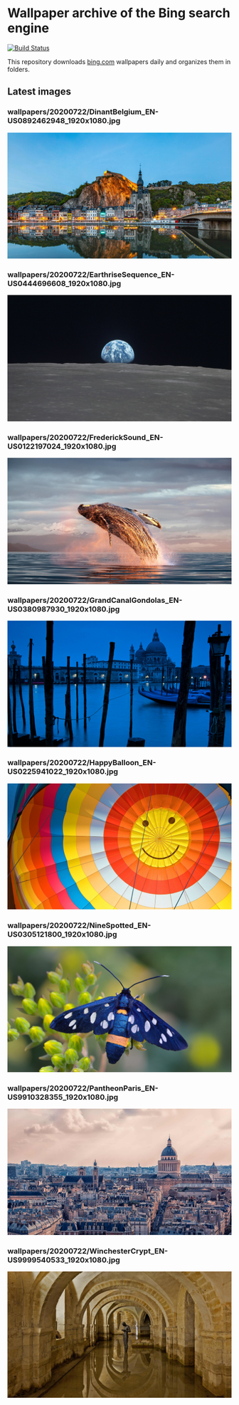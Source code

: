 # Wallpaper archive of the Bing search engine

[![Build Status](https://travis-ci.org/kijart/bing-daily-images-dl.svg?branch=wallpapers)](https://travis-ci.org/kijart/bing-daily-images-dl)

This repository downloads [bing.com](https://www.bing.com) wallpapers daily and organizes them in folders.

## Latest images

<!-- Wallpapers -->

### wallpapers/20200722/DinantBelgium_EN-US0892462948_1920x1080.jpg

![wallpapers/20200722/DinantBelgium_EN-US0892462948_1920x1080.jpg](wallpapers/20200722/DinantBelgium_EN-US0892462948_1920x1080.jpg)

### wallpapers/20200722/EarthriseSequence_EN-US0444696608_1920x1080.jpg

![wallpapers/20200722/EarthriseSequence_EN-US0444696608_1920x1080.jpg](wallpapers/20200722/EarthriseSequence_EN-US0444696608_1920x1080.jpg)

### wallpapers/20200722/FrederickSound_EN-US0122197024_1920x1080.jpg

![wallpapers/20200722/FrederickSound_EN-US0122197024_1920x1080.jpg](wallpapers/20200722/FrederickSound_EN-US0122197024_1920x1080.jpg)

### wallpapers/20200722/GrandCanalGondolas_EN-US0380987930_1920x1080.jpg

![wallpapers/20200722/GrandCanalGondolas_EN-US0380987930_1920x1080.jpg](wallpapers/20200722/GrandCanalGondolas_EN-US0380987930_1920x1080.jpg)

### wallpapers/20200722/HappyBalloon_EN-US0225941022_1920x1080.jpg

![wallpapers/20200722/HappyBalloon_EN-US0225941022_1920x1080.jpg](wallpapers/20200722/HappyBalloon_EN-US0225941022_1920x1080.jpg)

### wallpapers/20200722/NineSpotted_EN-US0305121800_1920x1080.jpg

![wallpapers/20200722/NineSpotted_EN-US0305121800_1920x1080.jpg](wallpapers/20200722/NineSpotted_EN-US0305121800_1920x1080.jpg)

### wallpapers/20200722/PantheonParis_EN-US9910328355_1920x1080.jpg

![wallpapers/20200722/PantheonParis_EN-US9910328355_1920x1080.jpg](wallpapers/20200722/PantheonParis_EN-US9910328355_1920x1080.jpg)

### wallpapers/20200722/WinchesterCrypt_EN-US9999540533_1920x1080.jpg

![wallpapers/20200722/WinchesterCrypt_EN-US9999540533_1920x1080.jpg](wallpapers/20200722/WinchesterCrypt_EN-US9999540533_1920x1080.jpg)

